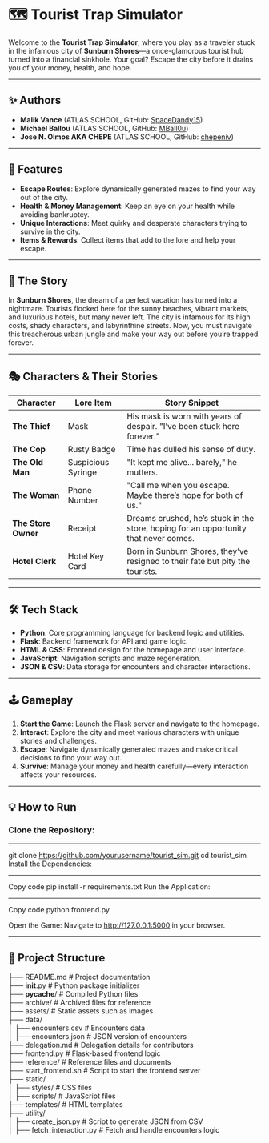 # 🗺️ **Tourist Trap Simulator**

Welcome to the **Tourist Trap Simulator**, where you play as a traveler stuck in the infamous city of **Sunburn Shores**—a once-glamorous tourist hub turned into a financial sinkhole. Your goal? Escape the city before it drains you of your money, health, and hope.

---

## ✨ **Authors**  

- **Malik Vance** (ATLAS SCHOOL, GitHub: [SpaceDandy15](https://github.com/SpaceDandy15))  
- **Michael Ballou** (ATLAS SCHOOL, GitHub: [MBall0u](https://github.com/MBall0u))  
- **Jose N. Olmos AKA CHEPE** (ATLAS SCHOOL, GitHub: [chepeniv](https://github.com/chepeniv))  

---

## 🌟 **Features**

- **Escape Routes**: Explore dynamically generated mazes to find your way out of the city.  
- **Health & Money Management**: Keep an eye on your health while avoiding bankruptcy.  
- **Unique Interactions**: Meet quirky and desperate characters trying to survive in the city.  
- **Items & Rewards**: Collect items that add to the lore and help your escape.  

---

## 🌆 **The Story**

In **Sunburn Shores**, the dream of a perfect vacation has turned into a nightmare. Tourists flocked here for the sunny beaches, vibrant markets, and luxurious hotels, but many never left. The city is infamous for its high costs, shady characters, and labyrinthine streets. Now, you must navigate this treacherous urban jungle and make your way out before you’re trapped forever.

---

## 🎭 **Characters & Their Stories**

| **Character**      | **Lore Item**          | **Story Snippet**                                                                 |
|--------------------|------------------------|-----------------------------------------------------------------------------------|
| **The Thief**      | Mask                   | His mask is worn with years of despair. "I’ve been stuck here forever."          |
| **The Cop**        | Rusty Badge            | Time has dulled his sense of duty.                                               |
| **The Old Man**    | Suspicious Syringe     | "It kept me alive... barely," he mutters.                                        |
| **The Woman**      | Phone Number           | "Call me when you escape. Maybe there’s hope for both of us."                    |
| **The Store Owner**| Receipt                | Dreams crushed, he’s stuck in the store, hoping for an opportunity that never comes. |
| **Hotel Clerk**    | Hotel Key Card         | Born in Sunburn Shores, they’ve resigned to their fate but pity the tourists.    |

---

## 🛠️ **Tech Stack**

- **Python**: Core programming language for backend logic and utilities.  
- **Flask**: Backend framework for API and game logic.  
- **HTML & CSS**: Frontend design for the homepage and user interface.  
- **JavaScript**: Navigation scripts and maze regeneration.  
- **JSON & CSV**: Data storage for encounters and character interactions.  

---

## 🕹️ **Gameplay**

1. **Start the Game**: Launch the Flask server and navigate to the homepage.  
2. **Interact**: Explore the city and meet various characters with unique stories and challenges.  
3. **Escape**: Navigate dynamically generated mazes and make critical decisions to find your way out.  
4. **Survive**: Manage your money and health carefully—every interaction affects your resources.  

---

## 💡 **How to Run**

### Clone the Repository:
***
git clone https://github.com/yourusername/tourist_sim.git
cd tourist_sim
Install the Dependencies:

***
Copy code
pip install -r requirements.txt
Run the Application:

***
Copy code
python frontend.py

Open the Game: Navigate to http://127.0.0.1:5000 in your browser.

---

## 📂 **Project Structure**  
├── README.md                  # Project documentation  
├── __init__.py                # Python package initializer  
├── __pycache__/               # Compiled Python files  
├── archive/                   # Archived files for reference  
├── assets/                    # Static assets such as images  
├── data/                      
│   ├── encounters.csv         # Encounters data  
│   ├── encounters.json        # JSON version of encounters  
├── delegation.md              # Delegation details for contributors  
├── frontend.py                # Flask-based frontend logic  
├── reference/                 # Reference files and documents  
├── start_frontend.sh          # Script to start the frontend server  
├── static/                    
│   ├── styles/                # CSS files  
│   ├── scripts/               # JavaScript files  
├── templates/                 # HTML templates  
├── utility/                   
│   ├── create_json.py         # Script to generate JSON from CSV  
│   ├── fetch_interaction.py   # Fetch and handle encounters logic  
